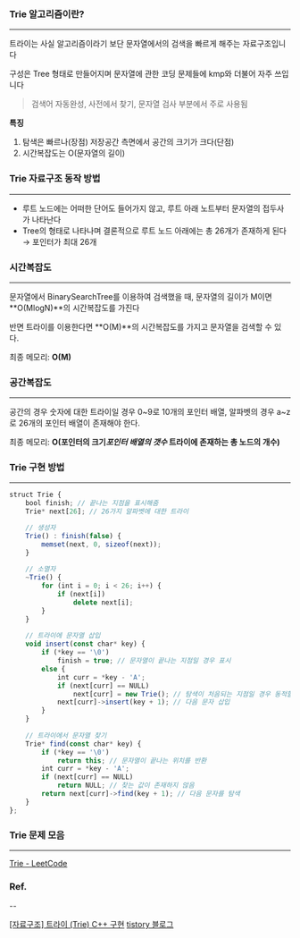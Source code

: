 ### Trie 알고리즘이란?

---

트라이는 사실 알고리즘이라기 보단 문자열에서의 검색을 빠르게 해주는 자료구조입니다

구성은 Tree 형태로 만들어지며 문자열에 관한 코딩 문제들에 kmp와 더불어 자주 쓰입니다

> 검색어 자동완성, 사전에서 찾기, 문자열 검사 부분에서 주로 사용됨

**특징**

1. 탐색은 빠르나(장점) 저장공간 측면에서 공간의 크기가 크다(단점)
2. 시간복잡도는 O(문자열의 길이)

### Trie 자료구조 동작 방법

---

[](https://img1.daumcdn.net/thumb/R1280x0/?scode=mtistory2&fname=https%3A%2F%2Fblog.kakaocdn.net%2Fdn%2FwNWfF%2FbtquI06bYM5%2Fm22bzwlkbL5Eab22O2z8zk%2Fimg.png)


- 루트 노드에는 어떠한 단어도 들어가지 않고, 루트 아래 노트부터 문자열의 접두사가 나타난다
- Tree의 형태로 나타나며 결론적으로 루트 노드 아래에는 총 26개가 존재하게 된다 → 포인터가 최대 26개

### 시간복잡도

---

문자열에서 BinarySearchTree를 이용하여 검색했을 때, 문자열의 길이가 M이면 **O(MlogN)**의 시간복잡도를 가진다

반면 트라이를 이용한다면 **O(M)**의 시간복잡도를 가지고 문자열을 검색할 수 있다.

최종 메모리: **O(M)**

### 공간복잡도

---

공간의 경우 숫자에 대한 트라이일 경우 0~9로 10개의 포인터 배열, 알파벳의 경우 a~z로 26개의 포인터 배열이 존재해야 한다.

최종 메모리: **O(포인터의 크기*포인터 배열의 갯수* 트라이에 존재하는 총 노드의 개수)**

### Trie 구현 방법

---

```jsx
struct Trie { 
	bool finish; // 끝나는 지점을 표시해줌 
	Trie* next[26]; // 26가지 알파벳에 대한 트라이 

	// 생성자 
	Trie() : finish(false) { 
		memset(next, 0, sizeof(next)); 
	}
	
	// 소멸자 
	~Trie() { 
		for (int i = 0; i < 26; i++) {
			if (next[i]) 
				delete next[i]; 
		}
	}
	
	// 트라이에 문자열 삽입 
	void insert(const char* key) { 
		if (*key == '\0') 
			finish = true; // 문자열이 끝나는 지점일 경우 표시 
		else { 
			int curr = *key - 'A'; 
			if (next[curr] == NULL) 
				next[curr] = new Trie(); // 탐색이 처음되는 지점일 경우 동적할당 
			next[curr]->insert(key + 1); // 다음 문자 삽입 
		} 
	}
	
	// 트라이에서 문자열 찾기 
	Trie* find(const char* key) { 
		if (*key == '\0') 
			return this; // 문자열이 끝나는 위치를 반환 
		int curr = *key - 'A'; 
		if (next[curr] == NULL) 
			return NULL; // 찾는 값이 존재하지 않음 
		return next[curr]->find(key + 1); // 다음 문자를 탐색 
	}
};

```

### Trie 문제 모음

---

[Trie - LeetCode](https://leetcode.com/tag/trie/)


### Ref.

--

[[자료구조] 트라이 (Trie) C++ 구현](https://eun-jeong.tistory.com/29)
[tistory 블로그](https://jason9319.tistory.com/129)